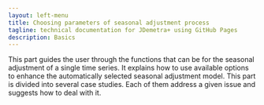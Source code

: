 ```yaml
---
layout: left-menu
title: Choosing parameters of seasonal adjustment process
tagline: technical documentation for JDemetra+ using GitHub Pages
description: Basics 
---
```


This part guides the user through the functions that can be for the seasonal adjustment of a single time series. 
It explains how to use available options to enhance the automatically selected seasonal adjustment model. 
This part is divided into several case studies.
Each of them address a given issue and suggests how to deal with it. 
